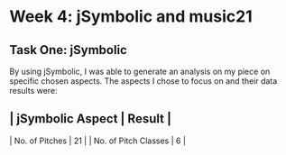 # Week 4: jSymbolic and music21

## Task One: jSymbolic
By using jSymbolic, I was able to generate an analysis on my piece on specific chosen aspects. The aspects I chose to focus on and their data results were:

| jSymbolic Aspect | Result |
--------------------------
| No. of Pitches | 21       |
| No. of Pitch Classes | 6  |

